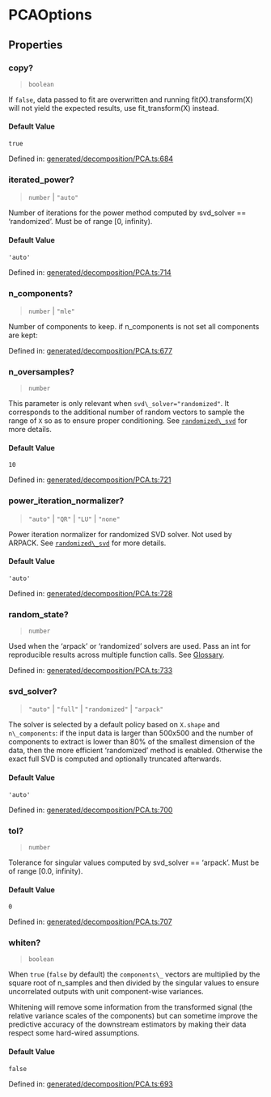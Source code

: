 # PCAOptions

## Properties

### copy?

> `boolean`

If `false`, data passed to fit are overwritten and running fit(X).transform(X) will not yield the expected results, use fit\_transform(X) instead.

#### Default Value

`true`

Defined in:  [generated/decomposition/PCA.ts:684](https://github.com/transitive-bullshit/scikit-learn-ts/blob/b59c1ff/packages/sklearn/src/generated/decomposition/PCA.ts#L684)

### iterated\_power?

> `number` \| `"auto"`

Number of iterations for the power method computed by svd\_solver == ‘randomized’. Must be of range \[0, infinity).

#### Default Value

`'auto'`

Defined in:  [generated/decomposition/PCA.ts:714](https://github.com/transitive-bullshit/scikit-learn-ts/blob/b59c1ff/packages/sklearn/src/generated/decomposition/PCA.ts#L714)

### n\_components?

> `number` \| `"mle"`

Number of components to keep. if n\_components is not set all components are kept:

Defined in:  [generated/decomposition/PCA.ts:677](https://github.com/transitive-bullshit/scikit-learn-ts/blob/b59c1ff/packages/sklearn/src/generated/decomposition/PCA.ts#L677)

### n\_oversamples?

> `number`

This parameter is only relevant when `svd\_solver="randomized"`. It corresponds to the additional number of random vectors to sample the range of `X` so as to ensure proper conditioning. See [`randomized\_svd`](sklearn.utils.extmath.randomized_svd.html#sklearn.utils.extmath.randomized_svd "sklearn.utils.extmath.randomized_svd") for more details.

#### Default Value

`10`

Defined in:  [generated/decomposition/PCA.ts:721](https://github.com/transitive-bullshit/scikit-learn-ts/blob/b59c1ff/packages/sklearn/src/generated/decomposition/PCA.ts#L721)

### power\_iteration\_normalizer?

> `"auto"` \| `"QR"` \| `"LU"` \| `"none"`

Power iteration normalizer for randomized SVD solver. Not used by ARPACK. See [`randomized\_svd`](sklearn.utils.extmath.randomized_svd.html#sklearn.utils.extmath.randomized_svd "sklearn.utils.extmath.randomized_svd") for more details.

#### Default Value

`'auto'`

Defined in:  [generated/decomposition/PCA.ts:728](https://github.com/transitive-bullshit/scikit-learn-ts/blob/b59c1ff/packages/sklearn/src/generated/decomposition/PCA.ts#L728)

### random\_state?

> `number`

Used when the ‘arpack’ or ‘randomized’ solvers are used. Pass an int for reproducible results across multiple function calls. See [Glossary](../../glossary.html#term-random_state).

Defined in:  [generated/decomposition/PCA.ts:733](https://github.com/transitive-bullshit/scikit-learn-ts/blob/b59c1ff/packages/sklearn/src/generated/decomposition/PCA.ts#L733)

### svd\_solver?

> `"auto"` \| `"full"` \| `"randomized"` \| `"arpack"`

The solver is selected by a default policy based on `X.shape` and `n\_components`: if the input data is larger than 500x500 and the number of components to extract is lower than 80% of the smallest dimension of the data, then the more efficient ‘randomized’ method is enabled. Otherwise the exact full SVD is computed and optionally truncated afterwards.

#### Default Value

`'auto'`

Defined in:  [generated/decomposition/PCA.ts:700](https://github.com/transitive-bullshit/scikit-learn-ts/blob/b59c1ff/packages/sklearn/src/generated/decomposition/PCA.ts#L700)

### tol?

> `number`

Tolerance for singular values computed by svd\_solver == ‘arpack’. Must be of range \[0.0, infinity).

#### Default Value

`0`

Defined in:  [generated/decomposition/PCA.ts:707](https://github.com/transitive-bullshit/scikit-learn-ts/blob/b59c1ff/packages/sklearn/src/generated/decomposition/PCA.ts#L707)

### whiten?

> `boolean`

When `true` (`false` by default) the `components\_` vectors are multiplied by the square root of n\_samples and then divided by the singular values to ensure uncorrelated outputs with unit component-wise variances.

Whitening will remove some information from the transformed signal (the relative variance scales of the components) but can sometime improve the predictive accuracy of the downstream estimators by making their data respect some hard-wired assumptions.

#### Default Value

`false`

Defined in:  [generated/decomposition/PCA.ts:693](https://github.com/transitive-bullshit/scikit-learn-ts/blob/b59c1ff/packages/sklearn/src/generated/decomposition/PCA.ts#L693)
